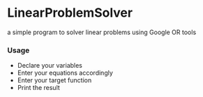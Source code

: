 # LinearProblemSolver
a simple program to solver linear problems using Google OR tools

### Usage
* Declare your variables
* Enter your equations accordingly
* Enter your target function
* Print the result
